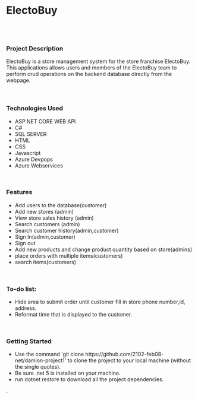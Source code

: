 <h1>ElectoBuy</h1><br /><br />
<h3>Project Description</h3>
ElectoBuy is a store management system for the store franchise ElectoBuy. This applications allows users and members of the ElectoBuy team to perform crud operations on the backend database directly from the webpage.<br />
<br />
<br />
<h3>Technologies Used</h3>
<ul>
  <li>ASP.NET CORE WEB API</li>
  <li>C#</li>
  <li>SQL SERVER</li>
  <li>HTML</li>
  <li>CSS</li>
  <li>Javascript</li>
  <li>Azure Devpops</li>
  <li>Azure Webservices</li>  
</ul>
 <br />
<h3>Features</h3>
<ul>
  <li>Add users to the database(customer)</li>
  <li>Add new stores (admin)</li>
  <li>View store sales history (admin)</li>
  <li>Search customers (admin)</li>
  <li>Search customer history(admin,customer)</li>
  <li>Sign In(admin,customer)</li>
  <li>Sign out</li>
  <li>Add new products and change product quantity based on store(admins)</li>
  <li>place orders with multiple items(customers)</li>
  <li>search items(customers)</li>
</ul><br />
<h3>To-do list: </h3>
<ul>
  <li>Hide area to submit order until customer fill in store phone number,id, address.</li>
  <li>Reformat time that is displayed to the customer.</li>
</ul><br/>
<h3>Getting Started </h3>
<ul>
  <li>Use the command 'git clone https://github.com/2102-feb08-net/damion-project1' to clone the project to your local machine (without the single quotes).</li>
  <li>Be sure .net 5 is installed on your machine.</li>
  <li>run dotnet restore to download all the project dependencies. </li>
</ul>

.

